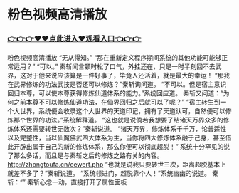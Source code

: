 # 粉色视频高清播放

### <a href="https://https://github.com/lourv/hair/issues/1">👉👉👉♥♥点此进入♥观看入口👈👉👉</a>

粉色视频高清播放
“无从得知。”
    “那在重新定义程序期间系统的其他功能可能够正常运用？”
    “可以。”
    秦斩闻言顿时松了口气，外挂还在，只是一时半刻回不去武界，这对于他来说应该算是一件好事了，毕竟人还活着，就是最大的幸运！
    “那我在武界修炼的功法武技是否还可以修炼？”秦斩询问道。
    “不可以。但是宿主意识回归本尊，可以使本尊获得修炼仙道体系的能力。”系统回应道。
    秦斩又问道：“为何之前本尊不可以修炼仙道功法，在仙界回归之后就可以了呢？”
    “宿主转生到一个大世界，系统便会收录这个大世界的天道印记，拥有了天道认可，自然便可以修炼那个世界的功法。”系统解释道。
    “这也就是说倘若我想要了结诸天万界众多的修炼体系还需要转世无数次？”秦斩说道。
    “诸天万界，修炼体系千千万，论普适性以及完整性，当以仙魔佛武四大体系为主，当你将四大修炼体系融于己身，甚至借此开辟出属于自己的新的修炼体系，那么你便可以彻底超脱！”
    系统十分罕见的说了那么多话，而且是与秦斩之后的修炼之路有关的内容。
    http://zhongtoufa.cn/cewert.php
    “也就是说我只要转世三次，距离超脱基本上就差不多了？”秦斩说道。
    “系统领进门，超脱靠个人！”系统幽幽的说道。
    秦斩：“”
    秦斩心念一动，直接打开了属性面板
